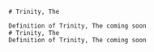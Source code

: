 
    # Trinity, The

    Definition of Trinity, The coming soon
    # Trinity, The
    Definition of Trinity, The coming soon